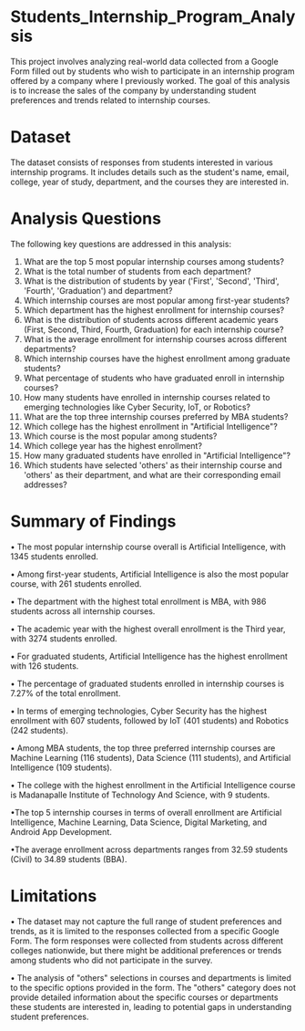 # Students_Internship_Program_Analysis

This project involves analyzing real-world data collected from a Google Form filled out by students who wish to participate in an internship program offered by a company where I previously worked. The goal of this analysis is to increase the sales of the company by understanding student preferences and trends related to internship courses.

# Dataset
The dataset consists of responses from students interested in various internship programs. It includes details such as the student's name, email, college, year of study, department, and the courses they are interested in.

# Analysis Questions
The following key questions are addressed in this analysis:

1.	What are the top 5 most popular internship courses among students?
2.	What is the total number of students from each department?
3.	What is the distribution of students by year ('First', 'Second', 'Third', 'Fourth', 'Graduation')  and department?
4.	Which internship courses are most popular among first-year students?
5.	Which department has the highest enrollment for internship courses?
6.	What is the distribution of students across different academic years (First, Second, Third, Fourth, Graduation) for each internship course?
7.	What is the average enrollment for internship courses across different departments?
8.	Which internship courses have the highest enrollment among graduate students?
9.	What percentage of students who have graduated enroll in internship courses?
10.	How many students have enrolled in internship courses related to emerging technologies like Cyber Security, IoT, or Robotics?
11.	What are the top three internship courses preferred by MBA students?
12.	Which college has the highest enrollment in "Artificial Intelligence"?
13.	Which course is the most popular among students?
14.	Which college year has the highest enrollment?
15.	How many graduated students have enrolled in "Artificial Intelligence"?
16.	Which students have selected 'others' as their internship course and 'others' as their department, and what are their corresponding email addresses?

# Summary of Findings

• The most popular internship course overall is Artificial Intelligence, with 1345 students enrolled.

• Among first-year students, Artificial Intelligence is also the most popular course, with 261 students enrolled. 

• The department with the highest total enrollment is MBA, with 986 students across all internship courses.

• The academic year with the highest overall enrollment is the Third year, with 3274 students enrolled. 

• For graduated students, Artificial Intelligence has the highest enrollment with 126 students. 

• The percentage of graduated students enrolled in internship courses is 7.27% of the total enrollment. 

• In terms of emerging technologies, Cyber Security has the highest enrollment with 607 students, followed by IoT (401 students) and Robotics (242 students).

• Among MBA students, the top three preferred internship courses are Machine Learning (116 students), Data Science (111 students), and Artificial Intelligence (109 students). 

• The college with the highest enrollment in the Artificial Intelligence course is Madanapalle Institute of Technology And Science, with 9 students.

•The top 5 internship courses in terms of overall enrollment are Artificial Intelligence, Machine Learning, Data Science, Digital Marketing, and Android App Development.

•The average enrollment across departments ranges from 32.59 students (Civil) to 34.89 students (BBA).

# Limitations

•	The dataset may not capture the full range of student preferences and trends, as it is limited to the responses collected from a specific Google Form. The form responses were collected from students across different colleges nationwide, but there might be additional preferences or trends among students who did not participate in the survey.

•	The analysis of "others" selections in courses and departments is limited to the specific options provided in the form. The "others" category does not provide detailed information about the specific courses or departments these students are interested in, leading to potential gaps in understanding student preferences.





